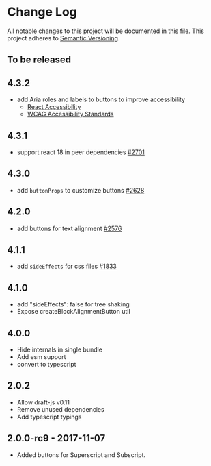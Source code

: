 # Change Log

All notable changes to this project will be documented in this file.
This project adheres to [Semantic Versioning](http://semver.org/).

## To be released

## 4.3.2

- add Aria roles and labels to buttons to improve accessibility
  - [React Accessibility](https://reactjs.org/docs/accessibility.html)
  - [WCAG Accessibility Standards](http://web-accessibility.carnegiemuseums.org/foundations/aria/)

## 4.3.1

- support react 18 in peer dependencies [#2701](https://github.com/draft-js-plugins/draft-js-plugins/issues/2701)

## 4.3.0

- add `buttonProps` to customize buttons [#2628](https://github.com/draft-js-plugins/draft-js-plugins/issues/2628)

## 4.2.0

- add buttons for text alignment [#2576](https://github.com/draft-js-plugins/draft-js-plugins/pull/2576)

## 4.1.1

- add `sideEffects` for css files [#1833](https://github.com/draft-js-plugins/draft-js-plugins/issues/1833)

## 4.1.0

- add "sideEffects": false for tree shaking
- Expose createBlockAlignmentButton util

## 4.0.0

- Hide internals in single bundle
- Add esm support
- convert to typescript

## 2.0.2

- Allow draft-js v0.11
- Remove unused dependencies
- Add typescript typings

## 2.0.0-rc9 - 2017-11-07

- Added buttons for Superscript and Subscript.

